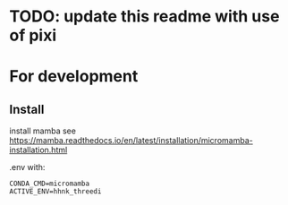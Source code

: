 # TODO: update this readme with use of pixi

# For development

## Install

install mamba see https://mamba.readthedocs.io/en/latest/installation/micromamba-installation.html

.env with:

```
CONDA_CMD=micromamba
ACTIVE_ENV=hhnk_threedi
```
